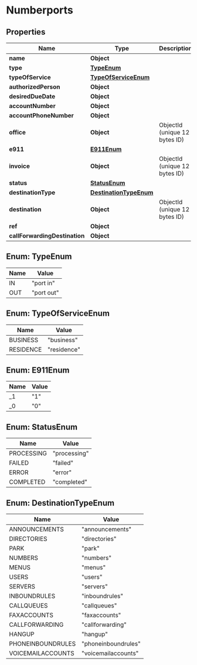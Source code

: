 

# Numberports


## Properties

| Name | Type | Description | Notes |
|------------ | ------------- | ------------- | -------------|
|**name** | **Object** |  |  |
|**type** | [**TypeEnum**](#TypeEnum) |  |  |
|**typeOfService** | [**TypeOfServiceEnum**](#TypeOfServiceEnum) |  |  |
|**authorizedPerson** | **Object** |  |  |
|**desiredDueDate** | **Object** |  |  |
|**accountNumber** | **Object** |  |  |
|**accountPhoneNumber** | **Object** |  |  |
|**office** | **Object** | ObjectId (unique 12 bytes ID) |  |
|**e911** | [**E911Enum**](#E911Enum) |  |  [optional] |
|**invoice** | **Object** | ObjectId (unique 12 bytes ID) |  |
|**status** | [**StatusEnum**](#StatusEnum) |  |  |
|**destinationType** | [**DestinationTypeEnum**](#DestinationTypeEnum) |  |  |
|**destination** | **Object** | ObjectId (unique 12 bytes ID) |  [optional] |
|**ref** | **Object** |  |  [optional] |
|**callForwardingDestination** | **Object** |  |  [optional] |



## Enum: TypeEnum

| Name | Value |
|---- | -----|
| IN | &quot;port in&quot; |
| OUT | &quot;port out&quot; |



## Enum: TypeOfServiceEnum

| Name | Value |
|---- | -----|
| BUSINESS | &quot;business&quot; |
| RESIDENCE | &quot;residence&quot; |



## Enum: E911Enum

| Name | Value |
|---- | -----|
| _1 | &quot;1&quot; |
| _0 | &quot;0&quot; |



## Enum: StatusEnum

| Name | Value |
|---- | -----|
| PROCESSING | &quot;processing&quot; |
| FAILED | &quot;failed&quot; |
| ERROR | &quot;error&quot; |
| COMPLETED | &quot;completed&quot; |



## Enum: DestinationTypeEnum

| Name | Value |
|---- | -----|
| ANNOUNCEMENTS | &quot;announcements&quot; |
| DIRECTORIES | &quot;directories&quot; |
| PARK | &quot;park&quot; |
| NUMBERS | &quot;numbers&quot; |
| MENUS | &quot;menus&quot; |
| USERS | &quot;users&quot; |
| SERVERS | &quot;servers&quot; |
| INBOUNDRULES | &quot;inboundrules&quot; |
| CALLQUEUES | &quot;callqueues&quot; |
| FAXACCOUNTS | &quot;faxaccounts&quot; |
| CALLFORWARDING | &quot;callforwarding&quot; |
| HANGUP | &quot;hangup&quot; |
| PHONEINBOUNDRULES | &quot;phoneinboundrules&quot; |
| VOICEMAILACCOUNTS | &quot;voicemailaccounts&quot; |



